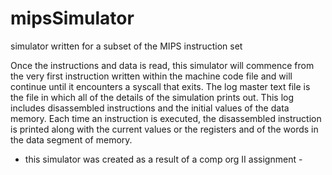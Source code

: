 # mipsSimulator
simulator written for a subset of the MIPS instruction set

Once the instructions and data is read, this simulator will commence from the very first instruction written within the machine code file and will continue until it encounters a syscall that exits. The log master text file is the file in which all of the details of the simulation prints out. This log includes disassembled instructions and the initial values of the data memory. Each time an instruction is executed, the disassembled instruction is printed along with the current values or the registers and of the words in the data segment of memory. 

- this simulator was created as a result of a comp org II assignment -
